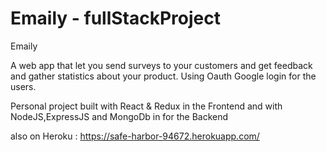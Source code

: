 # Emaily - fullStackProject

Emaily 

A web app that let you send surveys to your customers and get feedback and gather statistics about your product.
Using Oauth Google login for the users.

Personal project built with React & Redux in the Frontend and with NodeJS,ExpressJS and MongoDb in for the Backend 

also on Heroku : https://safe-harbor-94672.herokuapp.com/
